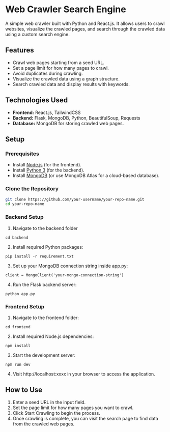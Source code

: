 # Web Crawler Search Engine

A simple web crawler built with Python and React.js. It allows users to crawl websites, visualize the crawled pages, and search through the crawled data using a custom search engine.

## Features

- Crawl web pages starting from a seed URL.
- Set a page limit for how many pages to crawl.
- Avoid duplicates during crawling.
- Visualize the crawled data using a graph structure.
- Search crawled data and display results with keywords.

## Technologies Used

- **Frontend:** React.js, TailwindCSS
- **Backend:** Flask, MongoDB, Python, BeautifulSoup, Requests
- **Database:** MongoDB for storing crawled web pages.
  
## Setup

### Prerequisites
- Install [Node.js](https://nodejs.org/) (for the frontend).
- Install [Python 3](https://www.python.org/) (for the backend).
- Install [MongoDB](https://www.mongodb.com/) (or use MongoDB Atlas for a cloud-based database).

### Clone the Repository

```bash
git clone https://github.com/your-username/your-repo-name.git
cd your-repo-name
```
### Backend Setup
1. Navigate to the backend folder
```
cd backend
```
2. Install required Python packages:
```
pip install -r requirement.txt
```
3. Set up your MongoDB connection string inside app.py:
```
client = MongoClient('your-mongo-connection-string')
```
4. Run the Flask backend server:
```
python app.py
```

### Frontend Setup
1. Navigate to the frontend folder:
```
cd frontend
```
2. Install required Node.js dependencies:
```
npm install
```
3. Start the development server:
```
npm run dev
```
4. Visit http://localhost:xxxx in your browser to access the application.

## How to Use
1. Enter a seed URL in the input field.
2. Set the page limit for how many pages you want to crawl.
3. Click Start Crawling to begin the process.
4. Once crawling is complete, you can visit the search page to find data from the crawled web pages.


